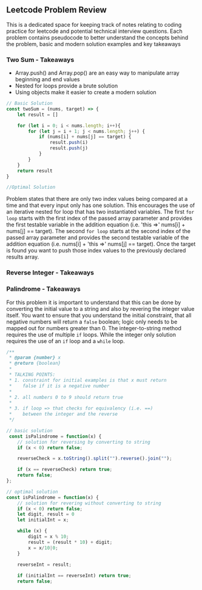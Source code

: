 ## Leetcode Problem Review 
This is a dedicated space for keeping track of notes relating to coding practice for leetcode and potential technical interview questions. Each problem contains pseudocode to better understand the concepts behind the problem, basic and modern solution examples and key takeaways

### Two Sum - Takeaways 
* Array.push() and Array.pop() are an easy way to manipulate array beginning and end values
* Nested for loops provide a brute solution 
* Using objects make it easier to create a modern solution 

```javascript 
// Basic Solution 
const twoSum = (nums, target) => {
    let result = []

    for (let i = 0; i < nums.length; i++){
        for (let j = i + 1; j < nums.length; j++) {
            if (nums[i] + nums[j] == target) {
                result.push(i)
                result.push(j)
            }
        }
    } 
    return result
}
```

```javascript 
//Optimal Solution

````
Problem states that there are only two index values being compared at a time and that every input only has one solution. This encourages the use of an iterative nested for loop that has two instantiated variables. The first `for loop` starts with the first index of the passed array parameter and provides the first testable variable in the addition equation (i.e. 'this =>' nums[i] + nums[j] == target). The second `for loop` starts at the second index of the passed array parameter and provides the second testable variable of the addition equation (i.e. nums[i] + 'this =>' nums[j] == target). Once the target is found you want to push those index values to the previously declared results array.

### Reverse Integer - Takeaways


### Palindrome - Takeaways
For this problem it is important to understand that this can be done by converting the initial value to a string and also by revering the integer value itself. You want to ensure that you understand the initial constraint, that all negative numbers will return a `false` boolean; logic only needs to be mapped out for numbers greater than 0. The integer-to-string method requires the use of multiple `if` loops. While the integer only solution requires the use of an `if` loop and a `while` loop. 

```javascript 
/**
 * @param {number} x
 * @return {boolean}
 *
 * TALKING POINTS: 
 * 1. constraint for initial examples is that x must return
 *    false if it is a negative number
 * 
 * 2. all numbers 0 to 9 should return true 
 * 
 * 3. if loop => that checks for equivalency (i.e. ==) 
 *    between the integer and the reverse
 */

// basic solution 
 const isPalindrome = function(x) {
    // solution for reversing by converting to string
    if (x < 0) return false; 

    reverseCheck = x.toString().split("").reverse().join(""); 

    if (x == reverseCheck) return true; 
    return false; 
};
```

```javascript
// optimal solution 
const isPalindrome = function(x) {
    // solution for revering without converting to string 
    if (x < 0) return false; 
    let digit, result = 0
    let initialInt = x; 

    while (x) {
        digit = x % 10; 
        result = (result * 10) + digit; 
        x = x/10|0; 
    }
    
    reverseInt = result; 

    if (initialInt == reverseInt) return true; 
    return false; 
```
